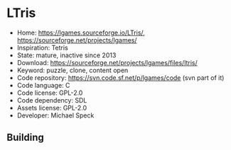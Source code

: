 # LTris

- Home: https://lgames.sourceforge.io/LTris/, https://sourceforge.net/projects/lgames/
- Inspiration: Tetris
- State: mature, inactive since 2013
- Download: https://sourceforge.net/projects/lgames/files/ltris/
- Keyword: puzzle, clone, content open
- Code repository: https://svn.code.sf.net/p/lgames/code (svn part of it)
- Code language: C
- Code license: GPL-2.0
- Code dependency: SDL
- Assets license: GPL-2.0
- Developer: Michael Speck

## Building
